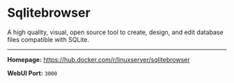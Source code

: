 # Sqlitebrowser

A high quality, visual, open source tool to create, design, and edit database files compatible with SQLite.

---

**Homepage:** https://hub.docker.com/r/linuxserver/sqlitebrowser

**WebUI Port:** `3000`